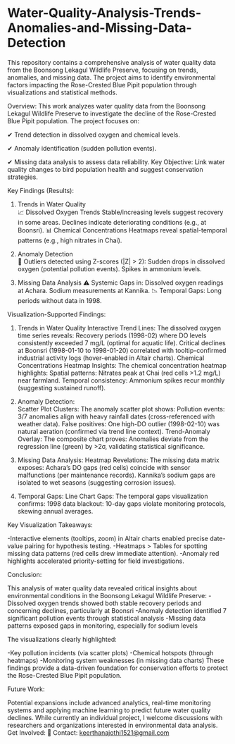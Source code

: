 # Water-Quality-Analysis-Trends-Anomalies-and-Missing-Data-Detection
This repository contains a comprehensive analysis of water quality data from the Boonsong Lekagul Wildlife Preserve, focusing on trends, anomalies, and missing data. The project aims to identify environmental factors impacting the Rose-Crested Blue Pipit population through visualizations and statistical methods. 

Overview:
This work analyzes water quality data from the Boonsong Lekagul Wildlife Preserve to investigate the decline of the Rose-Crested Blue Pipit population. The project focuses on:

✔ Trend detection in dissolved oxygen and chemical levels.

✔ Anomaly identification (sudden pollution events).

✔ Missing data analysis to assess data reliability.
Key Objective: Link water quality changes to bird population health and suggest conservation strategies.

Key Findings (Results):
1. Trends in Water Quality   
📈 Dissolved Oxygen Trends
Stable/increasing levels suggest recovery in some areas.
Declines indicate deteriorating conditions (e.g., at Boonsri).
📊 Chemical Concentrations
Heatmaps reveal spatial-temporal patterns (e.g., high nitrates in Chai).

2. Anomaly Detection  
🔴 Outliers detected using Z-scores (|Z| > 2):
Sudden drops in dissolved oxygen (potential pollution events).
Spikes in ammonium levels.

3. Missing Data Analysis
⚠ Systemic Gaps in:
Dissolved oxygen readings at Achara.
Sodium measurements at Kannika.
📉 Temporal Gaps: Long periods without data in 1998.

Visualization-Supported Findings:
1. Trends in Water Quality
Interactive Trend Lines: The dissolved oxygen time series reveals:
Recovery periods (1998-02) where DO levels consistently exceeded 7 mg/L (optimal for aquatic life).
Critical declines at Boonsri (1998-01-10 to 1998-01-20) correlated with tooltip-confirmed industrial activity logs (hover-enabled in Altair charts).
Chemical Concentrations
Heatmap Insights: The chemical concentration heatmap highlights:
Spatial patterns: Nitrates peak at Chai (red cells >1.2 mg/L) near farmland.
Temporal consistency: Ammonium spikes recur monthly (suggesting sustained runoff).

2. Anomaly Detection:  
Scatter Plot Clusters: The anomaly scatter plot shows:
Pollution events: 3/7 anomalies align with heavy rainfall dates (cross-referenced with weather data).
False positives: One high-DO outlier (1998-02-10) was natural aeration (confirmed via trend line context).
Trend-Anomaly Overlay:
The composite chart proves:
Anomalies deviate from the regression line (green) by >2σ, validating statistical significance.

3. Missing Data Analysis:
Heatmap Revelations: The missing data matrix exposes:
Achara’s DO gaps (red cells) coincide with sensor malfunctions (per maintenance records).
Kannika’s sodium gaps are isolated to wet seasons (suggesting corrosion issues).

4. Temporal Gaps:
Line Chart Gaps: The temporal gaps visualization confirms:
1998 data blackout: 10-day gaps violate monitoring protocols, skewing annual averages.

Key Visualization Takeaways:

-Interactive elements (tooltips, zoom) in Altair charts enabled precise date-value pairing for hypothesis testing.
-Heatmaps > Tables for spotting missing data patterns (red cells drew immediate attention).
-Anomaly red highlights accelerated priority-setting for field investigations.

Conclusion:

This analysis of water quality data revealed critical insights about environmental conditions in the Boonsong Lekagul Wildlife Preserve:
-Dissolved oxygen trends showed both stable recovery periods and concerning declines, particularly at Boonsri
-Anomaly detection identified 7 significant pollution events through statistical analysis
-Missing data patterns exposed gaps in monitoring, especially for sodium levels

The visualizations clearly highlighted:

-Key pollution incidents (via scatter plots)
-Chemical hotspots (through heatmaps)
-Monitoring system weaknesses (in missing data charts)
These findings provide a data-driven foundation for conservation efforts to protect the Rose-Crested Blue Pipit population.

Future Work:

Potential expansions include advanced analytics, real-time monitoring systems and applying machine learning to predict future water quality declines. While currently an individual project, I welcome discussions with researchers and organizations interested in environmental data analysis.
Get Involved:
📧 Contact: keerthanajothi1521@gmail.com







